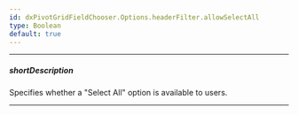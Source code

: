 ```yaml
---
id: dxPivotGridFieldChooser.Options.headerFilter.allowSelectAll
type: Boolean
default: true
---
```

---
##### shortDescription
Specifies whether a "Select All" option is available to users.

---
